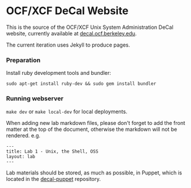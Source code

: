 # OCF/XCF DeCal Website

This is the source of the OCF/XCF Unix System Administration DeCal website,
currently available at [decal.ocf.berkeley.edu](https://decal.ocf.berkeley.edu).

The current iteration uses Jekyll to produce pages.

### Preparation

Install ruby development tools and bundler:

`sudo apt-get install ruby-dev && sudo gem install bundler`

### Running webserver

`make dev` or `make local-dev` for local deployments.

When adding new lab markdown files, please don't forget to add the front matter
at the top of the document, otherwise the markdown will not be rendered. e.g.

    ---
    title: Lab 1 - Unix, the Shell, OSS
    layout: lab
    ---

Lab materials should be stored, as much as possible, in Puppet, which is located
in the [decal-puppet](https://github.com/0xcf/decal-puppet) repository.
